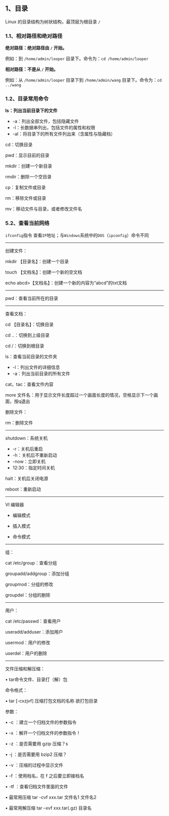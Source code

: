 ## 1、目录

Linux 的目录结构为树状结构，最顶层为根目录 `/`



### 1.1、相对路径和绝对路径

**绝对路径：绝对路径由 `/` 开始。**

例如：到 ` /home/admin/looper ` 目录下。命令为：`cd /home/admin/looper ` 

**相对路径：不是从 `/` 开始。**

例如：从 ` /home/admin/looper ` 目录下到 ` /home/admin/wang ` 目录下。命令为：`cd ../wang ` 



### 1.2、目录常用命令

**ls：列出当前目录下的文件**

* -a：列出全部文件，包括隐藏文件
* -l：长数据串列出，包括文件的属性和权限
* -al：将目录下的所有文件列出来（含属性与隐藏档）

cd：切换目录

pwd：显示目前的目录

mkdir：创建一个新目录

rmdir：删除一个空目录

cp：复制文件或目录

rm：移除文件或目录

mv：移动文件与目录，或者修改文件名







### 5.2、查看当前网络

`ifconfig`指令 查看`IP`地址；与`Windows`系统中的`DOS`（`ipconfig`）命令不同



----

创建文件：

mkdir 【目录名】：创建一个目录

touch 【文档名】：创建一个新的空文档

echo abcd>【文档名】：创建一个新的内容为“abcd”的txt文档

-------

pwd：查看当前所在的目录

---

查看文档：

cd 【目录名】：切换目录

cd  ..：切换到上级目录

cd /：切换到根目录

ls：查看当前目录的文件夹

* -l：列出文件的详细信息
* -a：列出当前目录的所有文件

cat，tac：查看文件内容



more 文件名：用于显示文件长度超过一个画面长度的情况，空格显示下一个画面，按q退出  



删除文件：

rm：删除文件

-----

shutdown：系统关机

* -r：关机后重启
* -h：关机后不重新启动
* -now：立即关机
* 12:30：指定时间关机

halt：关机后关闭电源

reboot：重新启动

----

VI 编辑器

* 编辑模式



* 插入模式



* 命令模式



----

组：

cat /etc/group：查看分组

groupadd/addgroup：添加分组

groupmod：分组的修改

groupdel：分组的删除



----

用户：

cat /etc/passwd：查看用户

useradd/adduser：添加用户

usermod：用户的修改

userdel：用户的删除



-----

文件压缩和解压缩：

• tar命令文件、目录打（解）包

命令格式：

•   tar [-cxzjvf]  压缩打包文档的名称 欲打包目录

参数：

•   -c ：建立一个归档文件的参数指令

•   -x ：解开一个归档文件的参数指令！

•   -z ：是否需要用 gzip 压缩？s

•   -j ：是否需要用 bzip2 压缩？

•   -v ：压缩的过程中显示文件

•   -f ：使用档名，在 f 之后要立即接档名

•   -tf ：查看归档文件里面的文件

•   最常用压缩    tar -cvf  xxx.tar 文件名1 文件名2

•   最常用解压缩  tar –xvf  xxx.tar(.gz) 目录名



